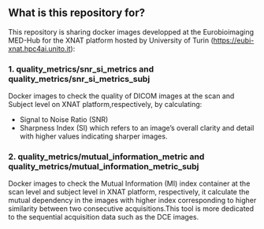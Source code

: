 ## What is this repository for?
This repository is sharing docker images developped at the Eurobioimaging MED-Hub for the XNAT platform hosted by University of Turin (https://eubi-xnat.hpc4ai.unito.it): 
### 1. quality_metrics/snr_si_metrics and quality_metrics/snr_si_metrics_subj 
Docker images to check the quality of DICOM images at the scan and Subject level on XNAT platform,respectively, by calculating: 
- Signal to Noise Ratio (SNR) 
- Sharpness Index (SI) which refers to an image’s overall clarity and detail with higher values indicating sharper images.

### 2. quality_metrics/mutual_information_metric and quality_metrics/mutual_information_metric_subj 
Docker images to check the Mutual Information (MI) index container at the scan level and subject level in XNAT platform, respectively, it calculate the mutual dependency in the images with higher index corresponding to higher similarity between two consecutive acquisitions.This tool is more dedicated to the sequential acquisition data such as the DCE images.
